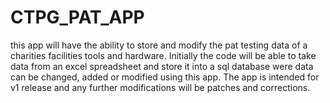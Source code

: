 # CTPG_PAT_APP
this app will have the ability to store and modify the pat testing data of a charities facilities tools and hardware. Initially the code will be able to take data from an excel spreadsheet and store it into a sql database were data can be changed, added or modified using this app. The app is intended for v1 release and any further modifications will be patches and corrections.
